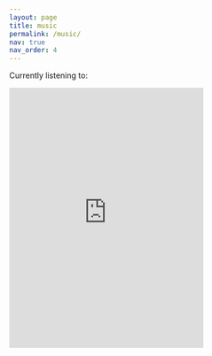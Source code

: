 ```yaml
---
layout: page
title: music
permalink: /music/
nav: true
nav_order: 4
---
```



Currently listening to:

<!-- Example embedded player or playlist -->
<iframe style="border: 0; width: 350px; height: 470px;" src="https://bandcamp.com/EmbeddedPlayer/album=3737154637/size=large/bgcol=ffffff/linkcol=0687f5/tracklist=false/transparent=true/" seamless>
  <a href="https://asuddenburstofcolour.bandcamp.com/album/galvanize-lp">Galvanize [LP] by A Sudden Burst of Colour</a>
</iframe>